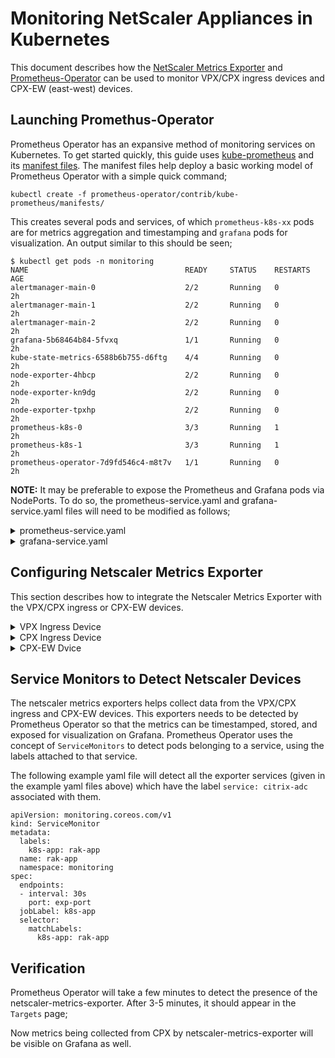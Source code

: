 Monitoring NetScaler Appliances in Kubernetes
===

This document describes how the [NetScaler Metrics Exporter](https://github.com/citrix/netscaler-metrics-exporter) and [Prometheus-Operator](https://github.com/coreos/prometheus-operator) can be used to monitor VPX/CPX ingress devices and CPX-EW (east-west) devices.


Launching Promethus-Operator
---
Prometheus Operator has an expansive method of monitoring services on Kubernetes. To get started quickly, this guide uses [kube-prometheus](https://github.com/coreos/prometheus-operator/tree/master/contrib/kube-prometheus) and its [manifest files](https://github.com/coreos/prometheus-operator/tree/master/contrib/kube-prometheus/manifests).
The manifest files help deploy a basic working model of Prometheus Operator with a simple quick command;
```
kubectl create -f prometheus-operator/contrib/kube-prometheus/manifests/
```
This creates several pods and services, of which ```prometheus-k8s-xx``` pods are for metrics aggregation and timestamping and ```grafana``` pods for visualization. An output similar to this should be seen;
```
$ kubectl get pods -n monitoring
NAME                                   READY     STATUS    RESTARTS   AGE
alertmanager-main-0                    2/2       Running   0          2h
alertmanager-main-1                    2/2       Running   0          2h
alertmanager-main-2                    2/2       Running   0          2h
grafana-5b68464b84-5fvxq               1/1       Running   0          2h
kube-state-metrics-6588b6b755-d6ftg    4/4       Running   0          2h
node-exporter-4hbcp                    2/2       Running   0          2h
node-exporter-kn9dg                    2/2       Running   0          2h
node-exporter-tpxhp                    2/2       Running   0          2h
prometheus-k8s-0                       3/3       Running   1          2h
prometheus-k8s-1                       3/3       Running   1          2h
prometheus-operator-7d9fd546c4-m8t7v   1/1       Running   0          2h
```
**NOTE:** It may be preferable to expose the Prometheus and Grafana pods via NodePorts. To do so, the prometheus-service.yaml and grafana-service.yaml files will need to be modified as follows;


<details>
<summary>prometheus-service.yaml</summary>
<br>

```
  ADD
  ADD
  ADD
```
To apply these changes into the kubernetes cluseter run: ```kubectl apply -f prometheus-service.yaml```.

</details>


<details>
<summary>grafana-service.yaml</summary>
<br>

```
  ADD
  ADD
  ADD
```
To apply these changes into the kubernetes cluseter run: ```kubectl apply -f grafana-service.yaml```.

</details>



Configuring Netscaler Metrics Exporter
---
This section describes how to integrate the Netscaler Metrics Exporter with the VPX/CPX ingress or CPX-EW devices. 

<details>
<summary>VPX Ingress Device</summary>
<br>

To monitor an ingress VPX device, the netscaler-metrics-exporter will be run as a pod within the kubernetes cluster. The IP of the VPX ingress device will be provided as an argument to the exporter. An example yaml file to deploy such an exporter is given below;

```
apiVersion: v1
kind: Pod
metadata:
  name: exp
  labels:
    app: exp
spec:
  containers:
    - name: exp
      image: ns-exporter:v1
      args:
        - "--target-nsip=<IP_and_port_of_VPX>"
        - "--port=8888"
      imagePullPolicy: IfNotPresent
---
apiVersion: v1
kind: Service
metadata:
  name: exp
  labels:
    app: exp
spec:
  type: ClusterIP
  ports:
  - port: 8888
    targetPort: 8888
    name: exp-port
  selector:
    app: exp
```
The IP and port of the VPX device needs to be filled in as the ```--target-nsip``` (Eg. ```--target-nsip=10.0.0.20```). 
</details>

<details>
<summary>CPX Ingress Device</summary>
<br>
  
To monitor a CPX ingress device, the exporter is added as a side-car. An example yaml file of a CPX ingress device with an exporter as a side car is given below;
```
apiVersion: extensions/v1beta1
kind: Deployment
metadata:
  name: cpx-ingress
  labels:
    name: cpx-ingress
spec:
  replicas: 1
  selector:
    matchLabels:
      name: cpx-ingress
  template:
    metadata:
      labels:
        name: cpx-ingress
      annotations:
        NETSCALER_AS_APP: "True"
    spec:
      serviceAccountName: cpx
      containers:
        - name: cpx-ingress
          image: "us.gcr.io/citrix-217108/citrix-k8s-cpx-ingress:latest"
          securityContext:
            privileged: true
          env:
            - name: "EULA"
              value: "YES"
            - name: "NS_PROTOCOL"
              value: "HTTP"
            #Define the NITRO port here
            - name: "NS_PORT"
              value: "9080"
          ports:
            - name: http
              containerPort: 80
            - name: https
              containerPort: 443
            - name: nitro-http
              containerPort: 9080
            - name: nitro-https
              containerPort: 9443
        # Add exporter as a sidecar
        - name: exporter
          image: ns-exporter:v1
          args:
            - "--target-nsip=192.0.0.2:80"
            - "--port=8888"
          imagePullPolicy: IfNotPresent      
---
kind: Service
apiVersion: v1
metadata:
  name: cpx-ingress
  labels:
    name: cpx-ingress
spec:
  selector:
    name: cpx-ingress
  ports:
    - name: http
      port: 80
      targetPort: http
    - name: https
      port: 443
      targetPort: https
    # Expose exporter as a k8s service
    - name: exp-port
      port: 8888
      targetPort: 8888
```
Here, the exporter uses the ```192.0.0.2``` local IP to fetch metrics from the CPX.

</details>


<details>
<summary>CPX-EW Dvice</summary>
<br>
To monitor a CPX-EW (east-west) device, the exporter is added as a side-car. An example yaml file of a CPX-EW device with an exporter as a side car is given below;
```
apiVersion: extensions/v1beta1
kind: DaemonSet
metadata:
  name: cpx
spec:
  template:
    metadata:
      name: cpx
      labels:
        app: cpx-daemon
      annotations:
        NETSCALER_AS_APP: "True"
    spec:
      serviceAccountName: cpx
      hostNetwork: true
      containers:
        - name: cpx
          image: "in-docker-reg.eng.citrite.net/cpx-dev/cpx:12.1-48.118"
          securityContext: 
             privileged: true
          env:
          - name: "EULA"
            value: "yes"
          - name: "NS_NETMODE"
            value: "HOST"
          #- name: "kubernetes_url"
          #  value: "https://10.106.76.232:6443"
        # Add exporter as a sidecar
        - name: exporter
          image: ns-exporter:v1
          args:
            - "--target-nsip=192.168.0.2:80"
            - "--port=8888"
          imagePullPolicy: IfNotPresent      
---
kind: Service
apiVersion: v1
metadata:
  name: cpx-ew
  labels:
    name: cpx-ew
spec:
  selector:
    name: cpx-ew
  ports:
    # Expose exporter as a k8s service
    - name: exp-port
      port: 8888
      targetPort: 8888
```
Here, the exporter uses the ```192.168.0.2``` local IP to fetch metrics from the CPX.

</details>



Service Monitors to Detect Netscaler Devices
---
The netscaler metrics exporters helps collect data from the VPX/CPX ingress and CPX-EW devices. This exporters needs to be detected by Prometheus Operator so that the metrics can be timestamped, stored, and exposed for visualization on Grafana. Prometheus Operator uses the concept of ```ServiceMonitors``` to detect pods belonging to a service, using the labels attached to that service. 

The following example yaml file will detect all the exporter services (given in the example yaml files above) which have the label ```service: citrix-adc``` associated with them. 

```
apiVersion: monitoring.coreos.com/v1
kind: ServiceMonitor
metadata:
  labels:
    k8s-app: rak-app
  name: rak-app
  namespace: monitoring
spec:
  endpoints:
  - interval: 30s
    port: exp-port
  jobLabel: k8s-app
  selector:
    matchLabels:
      k8s-app: rak-app
```


Verification
---
Prometheus Operator will take a few minutes to detect the presence of the netscaler-metrics-exporter. After 3-5 minutes, it should appear in the ```Targets``` page;
<ADD>

Now metrics being collected from CPX by netscaler-metrics-exporter will be visible on Grafana as well.
<ADD>




